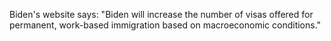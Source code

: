 Biden's website says: "Biden will increase the number of visas offered for permanent, work-based immigration based on macroeconomic conditions."